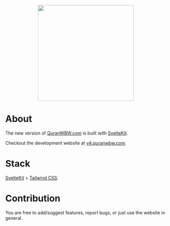 <br />
<div align="center">
  <a target="_blank" href="https://v4.quranwbw.com"><img src="https://raw.githubusercontent.com/marwan/quranwbw-v4/main/static/assets/images/logo.png" width="300"></a>
</div>

# About

The new version of [QuranWBW.com](https://quranwbw.com) is built with [SvelteKit](https://kit.svelte.dev/).

Checkout the development website at [v4.quranwbw.com](https://v4.quranwbw.com).

# Stack

[SvelteKit](https://kit.svelte.dev/) + [Tailwind CSS](https://tailwindcss.com/).

# Contribution

You are free to add/suggest features, report bugs, or just use the website in general.
